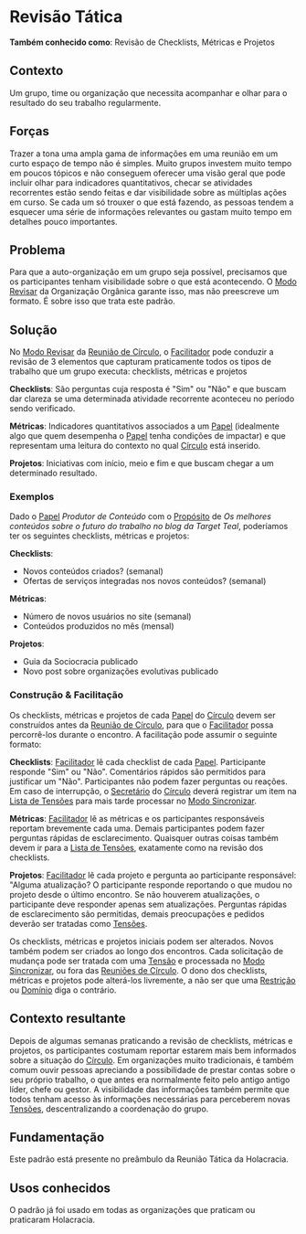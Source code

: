 # Revisão Tática

**Também conhecido como**: Revisão de Checklists, Métricas e Projetos

## Contexto

Um grupo, time ou organização que necessita acompanhar e olhar para o resultado do seu trabalho regularmente.

## Forças

Trazer a tona uma ampla gama de informações em uma reunião em um curto espaço de tempo não é simples. Muito grupos investem muito tempo em poucos tópicos e não conseguem oferecer uma visão geral que pode incluir olhar para indicadores quantitativos, checar se atividades recorrentes estão sendo feitas e dar visibilidade sobre as múltiplas ações em curso. Se cada um só trouxer o que está fazendo, as pessoas tendem a esquecer uma série de informações relevantes ou gastam muito tempo em detalhes pouco importantes.

## Problema

Para que a auto-organização em um grupo seja possível, precisamos que os participantes tenham visibilidade sobre o que está acontecendo. O [Modo Revisar][modo-revisar] da Organização Orgânica garante isso, mas não preescreve um formato. É sobre isso que trata este padrão.

## Solução

No [Modo Revisar][modo-revisar] da [Reunião de Círculo][reunioes-de-circulo], o [Facilitador][facilitador] pode conduzir a revisão de 3 elementos que capturam praticamente todos os tipos de trabalho que um grupo executa: checklists, métricas e projetos

**Checklists**: São perguntas cuja resposta é "Sim" ou "Não" e que buscam dar clareza se uma determinada atividade recorrente aconteceu no período sendo verificado.

**Métricas**: Indicadores quantitativos associados a um [Papel][papeis] \(idealmente algo que quem desempenha o [Papel][papeis] tenha condições de impactar\) e que representam uma leitura do contexto no qual [Círculo][circulos] está inserido.

**Projetos**: Iniciativas com início, meio e fim e que buscam chegar a um determinado resultado.

### Exemplos

Dado o [Papel][papeis] _Produtor de Conteúdo_ com o [Propósito][papeis] de _Os melhores conteúdos sobre o futuro do trabalho no blog da Target Teal_, poderíamos ter os seguintes checklists, métricas e projetos:

**Checklists**:

* Novos conteúdos criados? \(semanal\)
* Ofertas de serviços integradas nos novos conteúdos? \(semanal\)

**Métricas**:

* Número de novos usuários no site \(semanal\)
* Conteúdos produzidos no mês \(mensal\)

**Projetos**:

* Guia da Sociocracia publicado
* Novo post sobre organizações evolutivas publicado

### Construção & Facilitação

Os checklists, métricas e projetos de cada [Papel][papeis] do [Círculo][circulos] devem ser construídos antes da [Reunião de Círculo][reunioes-de-circulo], para que o [Facilitador][facilitador] possa percorrê-los durante o encontro. A facilitação pode assumir o seguinte formato:

**Checklists**: [Facilitador][facilitador] lê cada checklist de cada [Papel][papeis]. Participante responde "Sim" ou "Não". Comentários rápidos são permitidos para justificar um "Não". Participantes não podem fazer perguntas ou reações. Em caso de interrupção, o [Secretário][secretario] do [Círculo][circulos] deverá registrar um item na [Lista de Tensões][lista-de-tensoes] para mais tarde processar no [Modo Sincronizar][modo-sincronizar].

**Métricas**: [Facilitador][facilitador] lê as métricas e os participantes responsáveis reportam brevemente cada uma. Demais participantes podem fazer perguntas rápidas de esclarecimento. Quaisquer outras coisas também devem ir para a [Lista de Tensões][lista-de-tensoes], exatamente como na revisão dos checklists.

**Projetos**: [Facilitador][facilitador] lê cada projeto e pergunta ao participante responsável: "Alguma atualização? O participante responde reportando o que mudou no projeto desde o último encontro. Se não houverem atualizações, o participante deve responder apenas sem atualizações. Perguntas rápidas de esclarecimento são permitidas, demais preocupações e pedidos deverão ser tratadas como [Tensões][tensoes].

Os checklists, métricas e projetos iniciais podem ser alterados. Novos também podem ser criados ao longo dos encontros. Cada solicitação de mudança pode ser tratada com uma [Tensão][tensoes] e processada no [Modo Sincronizar][modo-sincronizar], ou fora das [Reuniões de Círculo][reunioes-de-circulo]. O dono dos checklists, métricas e projetos pode alterá-los livremente, a não ser que uma [Restrição][restricoes] ou [Domínio][papeis] diga o contrário.

## Contexto resultante

Depois de algumas semanas praticando a revisão de checklists, métricas e projetos, os participantes costumam reportar estarem mais bem informados sobre a situação do [Círculo][circulos]. Em organizações muito tradicionais, é também comum ouvir pessoas apreciando a possibilidade de prestar contas sobre o seu próprio trabalho, o que antes era normalmente feito pelo antigo antigo líder, chefe ou gestor. A visibilidade das informações também permite que todos tenham acesso às informações necessárias para perceberem novas [Tensões][tensoes], descentralizando a coordenação do grupo.

## Fundamentação

Este padrão está presente no preâmbulo da Reunião Tática da Holacracia.

## Usos conhecidos

O padrão já foi usado em todas as organizações que praticam ou praticaram Holacracia.

[papeis]: ../../meta-acordos/estrutura-organizacional.md#papeis
[circulos]: ../../meta-acordos/estrutura-organizacional.md#circulos
[tensoes]: ../../meta-acordos/organizacao.md#tensoes
[restricoes]: ../../meta-acordos/estrutura-organizacional.md#restricoes
[modo-revisar]: ../../meta-acordos/reunioes-de-circulo.md#modo-revisar
[modo-sincronizar]: ../../meta-acordos/reunioes-de-circulo.md#modo-sincronizar
[reunioes-de-circulo]: ../../meta-acordos/reunioes-de-circulo.md
[facilitador]: ../../meta-acordos/papeis-essenciais.md#facilitador
[secretario]: ../../meta-acordos/papeis-essenciais.md#secretario
[lista-de-tensoes]: ../../meta-acordos/reunioes-de-circulo.md#lista-de-tensoes

